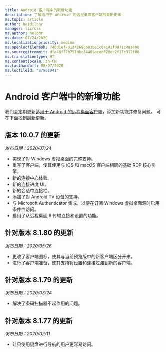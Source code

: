 ```yaml
---
title: Android 客户端中的新增功能
description: 了解适用于 Android 的远程桌面客户端的最新更改
ms.topic: article
author: heidilohr
manager: lizross
ms.author: helohr
ms.date: 07/24/2020
ms.localizationpriority: medium
ms.openlocfilehash: 740d1ef70134269bb03be1c04143f0871c4aa400
ms.sourcegitcommit: dfa48f77b751dbc34409aced628eb2f17c912f08
ms.translationtype: HT
ms.contentlocale: zh-CN
ms.lasthandoff: 08/07/2020
ms.locfileid: "87961941"
---
```

# <a name="whats-new-in-the-android-client"></a>Android 客户端中的新增功能

我们会定期更新[适用于 Android 的远程桌面客户端](remote-desktop-android.md)，添加新功能并修复问题。 可在下面找到最新更新。

## <a name="updates-for-version-1007"></a>版本 10.0.7 的更新

*发布日期：2020/07/24*

- 实现了对 Windows 虚拟桌面的完整支持。
- 重写了客户端，使其使用与 iOS 和 macOS 客户端相同的基础 RDP 核心引擎。
- 新的连接中心体验。
- 新的连接进度 UI。
- 新的会话中连接栏。
- 添加了对 Android TV 设备的支持。
- 与 Microsoft Authenticator 集成，以便在订阅 Windows 虚拟桌面源时启用条件性访问。
- 启用了从远程桌面 8 传输连接和设置的功能。

## <a name="updates-for-version-8180"></a>针对版本 8.1.80 的更新

*发布日期：2020/05/26*

- 更改了客户端图标，使其与当前预览版中的新客户端区分开来。
- 进行了客户端准备，使其支持将设置和连接过渡到新的客户端。

## <a name="updates-for-version-8179"></a>针对版本 8.1.79 的更新

*发布日期：2020/03/24*

- 解决了条码扫描器不起作用的问题。

## <a name="updates-for-version-8177"></a>针对版本 8.1.77 的更新

*发布日期：2020/02/11*

- 让只使用键盘进行导航的用户更容易访问。
